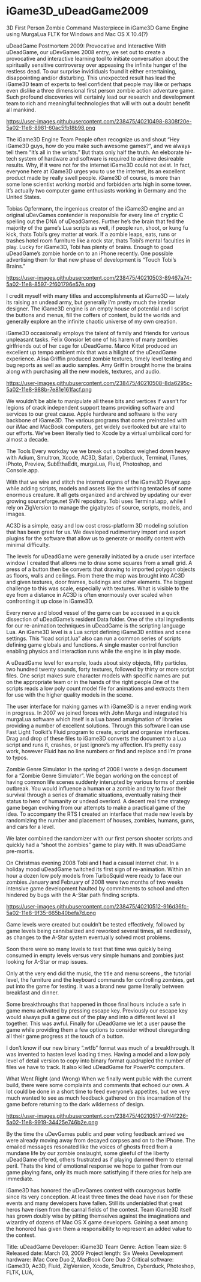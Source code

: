 # iGame3D_uDeadGame2009
3D First Person Zombie Command Masterpiece in iGame3D Game Engine using MurgaLua FLTK for Windows and Mac OS X 10.4(?)

uDeadGame Postmortem 2009:
Provocative and Interactive
With uDeadGame, our uDevGames 2008 entry, we set out to create a provocative and interactive learning tool to initiate conversation about the spiritually sensitive controversy over appeasing the infinite hunger of the restless dead. To our surprise invididuals found it either entertaining, disappointing and/or disturbing. This unexpected result has lead the iGame3D team of experts to feel confident that people may like or perhaps even dislike a three dimensional first person zombie action adventure game. Such profound discoveries will certainly lead our research and development team to rich and meaningful technologies that will with out a doubt benefit all mankind.

https://user-images.githubusercontent.com/238475/40210498-8308f20e-5a02-11e8-8981-60ac5fb18b98.png


The iGame3D Engine Team
People often recognize us and shout “Hey iGame3D guys, how do you make such awesome games?”, and we always tell them “It’s all in the wrists.” But thats only half the truth. An eleborate hi-tech system of hardware and software is required to achieve desireable results. Why, if it were not for the internet iGame3D could not exist. In fact, everyone here at iGame3D urges you to use the internet, its an excellent product made by really swell people. iGame3D of course, is more than some lone scientist working morbid and forbidden arts high in some tower. It’s actually two computer game enthusiasts working in Germany and the United States.

Tobias Opfermann, the ingenious creator of the iGame3D engine and an original uDevGames contender is responsible for every line of cryptic C spelling out the DNA of uDeadGames. Further he’s the brain that fed the majority of the game’s Lua scripts as well, if people run, shoot, or kung fu kick, thats Tobi’s grey matter at work. If a zombie leaps, eats, runs or trashes hotel room furniture like a rock star, thats Tobi’s mental faculties in play. Lucky for iGame3D, Tobi has plenty of brains. Enough to goad uDeadGame’s zombie horde on to an iPhone recently. One possible advertising them for that new phase of development is “Touch Tobi’s Brains.”

https://user-images.githubusercontent.com/238475/40210503-89467a74-5a02-11e8-8597-2f601796e57e.png


I credit myself with many titles and accomplishments at iGame3D — lately its raising an undead army, but generally I’m pretty much the interior designer. The iGame3D engine is an empty house of potential and I script the buttons and menus, fill the coffers of content, build the worlds and generally explore an the infinite chaotic universe of my own creation.

iGame3D occasionally employs the talent of family and friends for various unpleasant tasks. Felix Gonsior let one of his harem of many zombies girlfriends out of her cage for uDeadGame. Marco Kittel produced an excellent up tempo ambient mix that was a hilight of the uDeadGame experience. Alisa Griffin produced zombie textures, timely level testing and bug reports as well as audio samples. Amy Griffin brought home the brains along with purchasing all the new models, textures, and audio.

https://user-images.githubusercontent.com/238475/40210508-8da6295c-5a02-11e8-988b-7e81e161facf.png

We wouldn’t be able to manipulate all these bits and vertices if wasn’t for legions of crack independent support teams providing software and services to our great cause. Apple hardware and software is the very backbone of iGame3D. The various programs that come preinstalled with our iMac and MacBook computers, get widely overlooked but are vital to our efforts. We’ve been literally tied to Xcode by a virtual umbilical cord for almost a decade.

The Tools
Every workday we we break out a toolbox weighed down heavy with Adium, Smultron, Xcode, AC3D, Safari, Cyberduck, Terminal, iTunes, iPhoto, Preview, SubEthaEdit, murgaLua, Fluid, Photoshop, and Console.app.

With that we wire and stitch the internal organs of the iGame3D Player.app while adding scripts, models and assets like the writhing tentacles of some enormous creature. It all gets organized and archived by updating our ever growing sourceforge.net SVN repository. Tobi uses Terminal.app, while I rely on ZigVersion to manage the gigabytes of source, scripts, models, and images.

AC3D is a simple, easy and low cost cross-platform 3D modeling solution that has been great for us. We developed rudimentary import and export plugins for the software that allow us to generate or modify content with minimal difficulty.

The levels for uDeadGame were generally initiated by a crude user interface window I created that allows me to draw some squares from a small grid. A press of a button then be converts that drawing to imported polygon objects as floors, walls and ceilings. From there the map was brought into AC3D and given textures, door frames, buildings and other elements. The biggest challenge to this was scale, especially with textures. What is visible to the eye from a distance in AC3D is often enormously over scaled when confronting it up close in iGame3D.

Every nerve and blood vessel of the game can be accessed in a quick dissection of uDeadGame’s resident Data folder. One of the vital ingredients for our re-animation techniques in uDeadGame is the scripting language Lua. An iGame3D level is a Lua script defining iGame3D entities and scene settings. This “load script.lua” also can run a common series of scripts defining game globals and functions. A single master control function enabling physics and interaction runs while the engine is in play mode.

A uDeadGame level for example, loads about sixty objects, fifty particles, two hundred twenty sounds, forty textures, followed by thirty or more script files. One script makes sure character models with specific names are put on the appropriate team or in the hands of the right people.One of the scripts reads a low poly count model file for animations and extracts them for use with the higher quality models in the scene.

The user interface for making games with iGame3D is a never ending work in progress. In 2007 we joined forces with John Murga and integrated his murgaLua software which itself is a Lua based amalgmation of libraries providing a number of excellent solutions. Through this software I can use Fast Light Toolkit’s Fluid program to create, script and organize interfaces. Drag and drop of these files to iGame3D converts the document to a Lua script and runs it, crashes, or just ignore’s my affection. It’s pretty easy work, however Fluid has no line numbers or find and replace and I’m prone to typos.

Zombie Genre Simulator
In the spring of 2008 I wrote a design document for a “Zombie Genre Simulator”. We began working on the concept of having common life scenes suddenly interupted by various forms of zombie outbreak. You would influence a human or a zombie and try to favor their survival through a series of dramatic situations, eventually raising their status to hero of humanity or undead overlord. A decent real time strategy game began evolving from our attempts to make a practical game of the idea. To accompany the RTS I created an interface that made new levels by randomizing the number and placement of houses, zombies, humans, guns, and cars for a level.

We later combined the randomizer with our first person shooter scripts and quickly had a “shoot the zombies” game to play with. It was uDeadGame pre-mortis.

On Christmas evening 2008 Tobi and I had a casual internet chat. In a holiday mood uDeadGame twitched its first sign of re-animation. Within an hour a dozen low poly models from TurboSquid were ready to face our zombies.January and February of 2008 were two months of two weeks intensive game development haulted by commitments to school and often hindered by bugs with the A-Star path finding scripts.

https://user-images.githubusercontent.com/238475/40210512-916d36fc-5a02-11e8-9f35-665b40befa7d.png

Game levels were created but couldn’t be tested effectively, followed by game levels being cannibalized and reworked several times, all needlessly, as changes to the A-Star system eventually solved most problems.

Soon there were so many levels to test that time was quickly being consumed in empty levels versus very simple humans and zombies just looking for A-Star or map issues.

Only at the very end did the music, the title and menu screens , the tutorial level, the furniture and the keyboard commands for controlling zombies, get put into the game for testing. It was a brand new game literally between breakfast and dinner.

Some breakthroughs that happened in those final hours include a safe in game menu activated by pressing escape key. Previously our escape key would always pull a game out of the play and into a different level all together. This was awful. Finally for uDeadGame we let a user pause the game while providing them a few options to consider without disregarding all their game progress at the touch of a button.

I don’t know if our new binary “.wtfb” format was much of a breakthrough. It was invented to hasten level loading times. Having a model and a low poly level of detail version to copy into binary format quadrupled the number of files we have to track. It also killed uDeadGame for PowerPc computers.

What Went Right (and Wrong)
When we finally went public with the current build, there were some complaints and comments that echoed our own. A lot could be done in a short time to feed everyone’s appetites, but we very much wanted to see as much feedback gathered on this incarnation of the game before returning to the dark wilderness of design.

https://user-images.githubusercontent.com/238475/40210517-97f4f226-5a02-11e8-9919-34425e746b2e.png

By the time the uDevGames public and peer voting feedback arrived we were already moving away from decayed corpses and on to the iPhone. The emailed messages resonated like the voices of ghosts freed from a mundane life by our zombie onslaught, some gleeful of the liberty uDeadGame offered, others frustrated as if playing damned them to eternal peril. Thats the kind of emotional response we hope to gather from our game playing fans, only its much more satistfying if there cries for help are immediate.

iGame3D has honored the uDevGames contest with courageous battle since its very conception. At least three times the dead have risen for these events and many developers have fallen. Still its undeniabled that great heros have risen from the carnal fields of the contest. Team iGame3D itself has grown doubly wise by pitting themselves against the imaginations and wizardry of dozens of Mac OS X game developers. Gaining a seat among the honored has given them a responsibility to represent an added value to the contest.

Title: uDeadGame
Developer: iGame3D Team
Genre: Action
Team size: 6
Released date: March 03, 2009
Project length: Six Weeks
Development hardware: iMac Core Duo 2, MacBook Core Duo 2
Critical software: iGame3D, Ac3D, Fluid, ZigVersion, Xcode, Smultron, Cyberduck, Photoshop, FLTK, LUA, 
